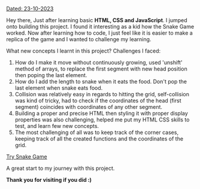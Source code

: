 <u>Dated: 23-10-2023</u>

Hey there,
Just after learning basic **HTML, CSS and JavaScript**. I jumped onto building
this project. I found it interesting as a kid how the Snake Game worked.
Now after learning how to code, I just feel like it is easier to make a 
replica of the game and I wanted to challenge my learning.

What new concepts I learnt in this project? Challenges I faced:
1. How do I make it move without continuously growing, used 'unshift' method of arrays, to replace the 
   first segment with new head position then poping the last element.
2. How do I add the length to snake when it eats the food. Don't pop the last element when snake eats food.
3. Collision was relatively easy in regards to hitting the grid, self-collision was kind of tricky, had to 
   check if the coordinates of the head (first segment) coincides with coordinates of any other segment.
4. Building a proper and precise HTML then styling it with proper display properties was also challenging, 
   helped me put my HTML CSS skills to test, and learn few new concepts.
5. The most challenging of all was to keep track of the corner cases, keeping track of all the created
   functions and the coordinates of the grid.

[Try Snake Game](https://tabin9.github.io/Snake-Game/)

A great start to my journey with this project.

**Thank you for visiting if you did :)**
